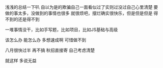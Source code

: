 浅浅的总结一下叭
自以为是的欺骗自己一面看似过了实则过没过自己心里清楚
要做的事太多，没做到的事情也很多
就很烦吧，摆烂确实很快乐，但是但是但是 得不到的还是得不到

一堆事情没干，比如手写题，比如项目，比如JS基础与高级

该怎么办 能怎么办 多想速成啊  可惜做不到 

八月很快过半 再不搞 秋招直接寄 自己考虑清楚

就这样 多说无益
